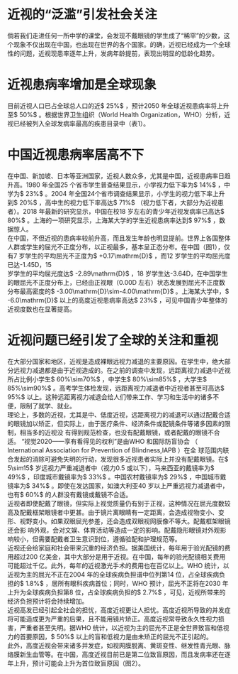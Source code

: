 # 近视的“泛滥”引发社会关注  
倘若我们走进任何一所中学的课堂，会发现不戴眼镜的学生成了“稀罕”的少数，这个现象不仅出现在中国，也出现在世界的各个国家。的确，近视已经成为一个全球性的问题，近视现患率逐年上升，发病年龄提前，表现出明显的低龄化趋势。  
#  近视患病率增加是全球现象  
目前近视人口已占全球总人口的近$ 25\%$ ，预计2050 年全球近视患病率将上升至$ 50\%$ 。根据世界卫生组织（World Health Organization，WHO）分析，近视已经被列入全球发病率最高的疾患目录中（表1）。  
#  中国近视患病率居高不下  
在中国、新加坡、日本等亚洲国家，近视人数众多，尤其是中国，近视患病率日趋升高。1980 年全国25 个省市学生普查结果显示，小学视力低下率为$ 14\%$ ，中学为$ 23\%$ 。2004 年全国24个省市调查结果显示，小学生的视力低下率上升到$ 20\%$ ，高中生的视力低下率高达$ 71\%$ （视力低下者，大部分为近视患者）。2018 年最新的研究显示，中国在校18 岁左右的青少年近视发病率已高达$ 80\%$ 。上海的一项研究显示，上海某大学的学生近视患病率达到$ 97\%$ ，数据惊人。  
在中国，不但近视的患病率较前升高，而且发生年龄也明显提前。世界上各国整体人群或学生的屈光不正度分布，以正视最多，基本呈正态分布。在中国（图1），仅有7 岁学生的平均屈光不正度为$ +0.17\mathrm{D}$    ，而12 岁学生的平均屈光度已达-1.45D，15  
岁学生的平均屈光度达$ -2.89\mathrm{D}$    ，18 岁学生达-3.64D，在中国学生的眼屈光不正度分布上，已经由正视眼（0.00D 左右）状态发展到屈光不正度数分布最高密度的$ -3.00\mathrm{D}\sim-4.00\mathrm{D}$    。上海某大学中，$ -6.0\mathrm{D}$     以上的高度近视患病率高达$ 23\%$ ，可见中国青少年整体的近视度数也在显著提高。  
#  近视问题已经引发了全球的关注和重视  
在大部分国家和地区，近视是造成裸眼远视力减退的主要原因。在学生中，绝大部分远视力减退都是由于近视造成的。在之前的调查中发现，远距离视力减退中近视所占比例小学生$ 60\%\sim70\%$ ，中学生$ 80\%\sim85\%$ ，大学生$ 85\%\sim90\%$ 。高考学生体检发现，远距离视力减退者中近视者甚至可高达$ 95\%$  以上。这种远距离视力减退会给人们带来工作、学习和生活中的诸多不便，限制了就学、就业。  
理论上，多数的近视，尤其是中、低度近视，远距离视力的减退可以通过配戴合适的眼镜加以矫正，但实际上，由于医疗条件、经济条件或配镜条件等诸多因素的限制，相当多的近视没 有得到规范检查，也没有配戴眼镜，或者配戴的眼镜不合适。
“视觉2020——享有看得见的权利”是由WHO 和国际防盲协会
（ International Association for Prevention of Blindness,IAPB ）在全 球范围内联合发起的消除可避免失明的行动，发现很多近视患者实际上并没有配戴眼镜。在$ 5\sim15$  岁远视力严重减退者中（视力0.5 或以下），马来西亚的戴镜率为$ 49\%$ ，印度城市戴镜率为$ 33\%$ 。中国农村戴镜率为$ 29\%$ ，中国城市戴镜率为$ 34\%$ 。即使在发达国家，如澳大利亚40 岁以上严重远视力减退者中，也有$ 60\%$  的人群没有戴镜或戴镜不合适。  
近视者即使配戴了眼镜，但实际上视觉质量仍有别于正视，这种情况在屈光度数较高及配戴框架眼镜者中更甚。由于镜片离眼睛有一定距离，会造成视物变小、变形、视野变小。如果双眼屈光参差，还会造成双眼视网膜像不等大。配戴框架眼镜还会影 响外观，会对文娱、体育活动等造成一定的影响。配戴隐形眼镜对外观影响较小，但需要配戴者卫生意识到位，遵循验配和护理规范等。  
近视还会给家庭和社会带来沉重的经济负担。据美国统计，每年用于验光配镜的费用超过200 亿美金，其中大部分是用于近视。在中国，每年的验光配镜相关费用可能超过千亿。此外，每年的近视激光手术的费用也在百亿以上。WHO 统计，以近视为主的屈光不正在2004 年的全球疾病负担谱中位列第14 位，占全球疾病负担的$ 1.8\%$ ，居所有眼科疾病首位；同时，WHO 预计，屈光不正将在2030 年上升为全球疾病负担第8 位，占全球疾病负担的$ 2.7\%$ ，可见，近视所带来的经济负担预计将会持续增加。  
近视高发已经引起全社会的担忧，高度近视更让人担忧。高度近视所导致的并发症将可能造成更为严重的后果，且不能用镜片矫正。高度近视常导致永久性视力损害，严重者甚至失明。据WHO 统计，以近视为主的屈光不正是全世界致盲和低视力的首要原因，$ 50\%$  以上的盲和低视力是由未矫正的屈光不正引起的。  
此外，高度近视会带来诸多并发症，如视网膜脱离、黄斑变性、继发性青光眼、脉络膜新生血管等。在中国，高度近视目前已是第二位致盲原因，而且发病率还在逐年上升，预计可能会上升为首位致盲原因（图2）。  

